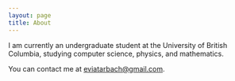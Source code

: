 ```yaml
---
layout: page
title: About
---
```


I am currently an undergraduate student at the University of British Columbia, studying computer science, physics, and mathematics.

You can contact me at <a href="mailto:eviatarbach@gmail.com">eviatarbach@gmail.com</a>.
